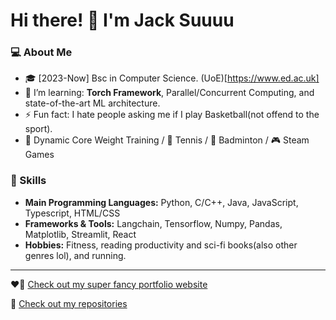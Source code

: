 # Hi there! 👋 I'm Jack Suuuu

### 💻 About Me
- 🎓 [2023-Now] Bsc in Computer Science. (UoE)[https://www.ed.ac.uk]
- 🌱 I’m learning: **Torch Framework**, Parallel/Concurrent Computing, and state-of-the-art ML architecture.
- ⚡  Fun fact: I hate people asking me if I play Basketball(not offend to the sport).
- 💪 Dynamic Core Weight Training / 🎾 Tennis / 🏸 Badminton /  🎮 Steam Games

### 🚀 Skills
- **Main Programming Languages:** Python, C/C++, Java, JavaScript, Typescript, HTML/CSS
- **Frameworks & Tools:** Langchain, Tensorflow, Numpy, Pandas, Matplotlib, Streamlit, React
- **Hobbies:** Fitness, reading productivity and sci-fi books(also other genres lol), and running.

---

❤️‍🔥 [Check out my super fancy portfolio website](https://jacksuuu.github.io/jacksuuu-portfolio/) 

📝 [Check out my repositories](https://github.com/JackSuuu?tab=repositories)
